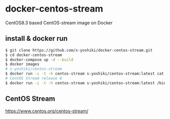 # docker-centos-stream

CentOS8.3 based CentOS-stream image on Docker

## install & docker run

```sh
$ git clone https://github.com/s-yoshiki/docker-centos-stream.git
$ cd docker-centos-stream
$ docker-compose up -d --build 
$ docker images
# s-yoshiki/centos-stream 
$ docker run -i -t -h centos-stream s-yoshiki/centos-stream:latest cat /etc/redhat-release  
# CentOS Stream release 8
$ docker run -i -t -h centos-stream s-yoshiki/centos-stream:latest /bin/bash                
```

## CentOS Stream

https://www.centos.org/centos-stream/